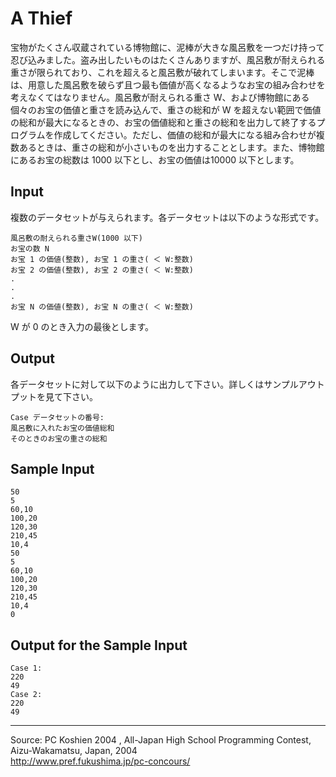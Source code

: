 # A Thief

宝物がたくさん収蔵されている博物館に、泥棒が大きな風呂敷を一つだけ持って忍び込みました。盗み出したいものはたくさんありますが、風呂敷が耐えられる重さが限られており、これを超えると風呂敷が破れてしまいます。そこで泥棒は、用意した風呂敷を破らず且つ最も価値が高くなるようなお宝の組み合わせを考えなくてはなりません。風呂敷が耐えられる重さ W、および博物館にある個々のお宝の価値と重さを読み込んで、重さの総和が W を超えない範囲で価値の総和が最大になるときの、お宝の価値総和と重さの総和を出力して終了するプログラムを作成してください。ただし、価値の総和が最大になる組み合わせが複数あるときは、重さの総和が小さいものを出力することとします。また、博物館にあるお宝の総数は 1000 以下とし、お宝の価値は10000 以下とします。

## Input

複数のデータセットが与えられます。各データセットは以下のような形式です。

    風呂敷の耐えられる重さW(1000 以下)
    お宝の数 N
    お宝 1 の価値(整数), お宝 1 の重さ( ＜ W:整数)
    お宝 2 の価値(整数), お宝 2 の重さ( ＜ W:整数)
    .
    .
    .
    お宝 N の価値(整数), お宝 N の重さ( ＜ W:整数)

W が 0 のとき入力の最後とします。

## Output

各データセットに対して以下のように出力して下さい。詳しくはサンプルアウトプットを見て下さい。

    Case データセットの番号:
    風呂敷に入れたお宝の価値総和
    そのときのお宝の重さの総和

## Sample Input

    50
    5
    60,10
    100,20
    120,30
    210,45
    10,4
    50
    5
    60,10
    100,20
    120,30
    210,45
    10,4
    0

## Output for the Sample Input

    Case 1:
    220
    49
    Case 2:
    220
    49

* * *

Source: PC Koshien 2004 , All-Japan High School Programming Contest, Aizu-Wakamatsu, Japan, 2004   
<http://www.pref.fukushima.jp/pc-concours/>